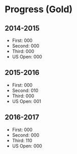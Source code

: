 # Progress (Gold)
## 2014-2015
* First: 000
* Second: 000
* Third: 000
* US Open: 000

## 2015-2016
* First: 000
* Second: 010
* Third: 000
* US Open: 001

## 2016-2017
* First: 000
* Second: 000
* Third: 110
* US Open: 000
